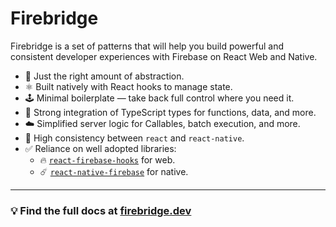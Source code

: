 # Firebridge

Firebridge is a set of patterns that will help you build powerful and consistent developer experiences with Firebase on React Web and Native.

- 🤌 Just the right amount of abstraction.
- ⚛️ Built natively with React hooks to manage state.
- 🕹️ Minimal boilerplate — take back full control where you need it.
- 🔌 Strong integration of TypeScript types for functions, data, and more.
- ☁️ Simplified server logic for Callables, batch execution, and more.
- 📱 High consistency between `react` and `react-native`.
- ✅ Reliance on well adopted libraries:
  - 🔥 [`react-firebase-hooks`](https://www.npmjs.com/package/react-firebase-hooks) for web.
  - ☄️ [`react-native-firebase`](https://rnfirebase.io/) for native.

---

### 💡 Find the full docs at [firebridge.dev](https://firebridge.dev)
